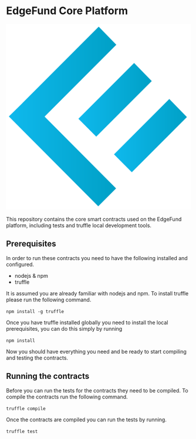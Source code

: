 # EdgeFund Core Platform

![logo](/assets/edgefund.png "EdgeFundLogo")

This repository contains the core smart contracts used on the EdgeFund platform, including tests and truffle local development tools.

## Prerequisites

In order to run these contracts you need to have the following installed and configured.

* nodejs & npm
* truffle

It is assumed you are already familiar with nodejs and npm.  To install truffle please run the following command.

`npm install -g truffle`

Once you have truffle installed globally you need to install the local prerequisites, you can do this simply by running

`npm install`

Now you should have everything you need and be ready to start compiling and testing the contracts.

## Running the contracts

Before you can run the tests for the contracts they need to be compiled. To compile the contracts run the following command.

`truffle compile`

Once the contracts are compiled you can run the tests by running.

`truffle test`
